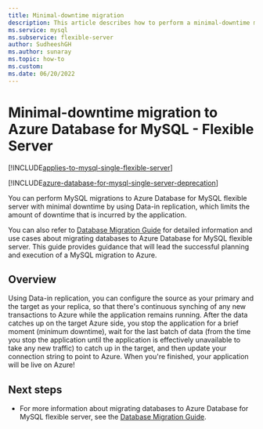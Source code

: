 ```yaml
---
title: Minimal-downtime migration
description: This article describes how to perform a minimal-downtime migration of a MySQL database to Azure Database for MySQL - Flexible Server.
ms.service: mysql
ms.subservice: flexible-server
author: SudheeshGH
ms.author: sunaray
ms.topic: how-to
ms.custom:
ms.date: 06/20/2022
---
```


# Minimal-downtime migration to Azure Database for MySQL - Flexible Server

[!INCLUDE[applies-to-mysql-single-flexible-server](../includes/applies-to-mysql-single-flexible-server.md)]

[!INCLUDE[azure-database-for-mysql-single-server-deprecation](../includes/azure-database-for-mysql-single-server-deprecation.md)]

You can perform MySQL migrations to Azure Database for MySQL flexible server with minimal downtime by using Data-in replication, which limits the amount of downtime that is incurred by the application.

You can also refer to [Database Migration Guide](https://github.com/Azure/azure-mysql/tree/master/MigrationGuide) for detailed information and use cases about migrating databases to Azure Database for MySQL flexible server. This guide provides guidance that will lead the successful planning and execution of a MySQL migration to Azure.

## Overview

Using Data-in replication, you can configure the source as your primary and the target as your replica, so that there's continuous synching of any new transactions to Azure while the application remains running. After the data catches up on the target Azure side, you stop the application for a brief moment (minimum downtime), wait for the last batch of data (from the time you stop the application until the application is effectively unavailable to take any new traffic) to catch up in the target, and then update your connection string to point to Azure. When you're finished, your application will be live on Azure!

## Next steps

- For more information about migrating databases to Azure Database for MySQL flexible server, see the [Database Migration Guide](https://github.com/Azure/azure-mysql/tree/master/MigrationGuide).
